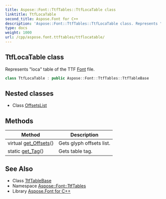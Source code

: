 ```yaml
---
title: Aspose::Font::TtfTables::TtfLocaTable class
linktitle: TtfLocaTable
second_title: Aspose.Font for C++
description: 'Aspose::Font::TtfTables::TtfLocaTable class. Represents "loca" table of the TTF Font file in C++.'
type: docs
weight: 1000
url: /cpp/aspose.font.ttftables/ttflocatable/
---
```

## TtfLocaTable class


Represents "loca" table of the TTF [Font](../../aspose.font/font/) file.

```cpp
class TtfLocaTable : public Aspose::Font::TtfTables::TtfTableBase
```

## Nested classes

* Class [OffsetsList](./offsetslist/)
## Methods

| Method | Description |
| --- | --- |
| virtual [get_Offsets](./get_offsets/)() | Gets glyph offsets list. |
| static [get_Tag](./get_tag/)() | Gets table tag. |
## See Also

* Class [TtfTableBase](../ttftablebase/)
* Namespace [Aspose::Font::TtfTables](../)
* Library [Aspose.Font for C++](../../)
